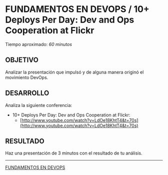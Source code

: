 # FUNDAMENTOS EN DEVOPS / 10+ Deploys Per Day: Dev and Ops Cooperation at Flickr

Tiempo aproximado: _60 minutos_

## OBJETIVO

Analizar la presentación que impulsó y de alguna manera originó el movimiento DevOps.

## DESARROLLO

Analiza la siguiente conferencia:

* 10+ Deploys Per Day: Dev and Ops Cooperation at Flickr:
  * [http://www.youtube.com/watch?v=LdOe18KhtT4&t=70s](http://www.youtube.com/watch?v=LdOe18KhtT4&t=70s)

## RESULTADO

Haz una presentación de 3 minutos con el resultado de tu análisis.

---

[FUNDAMENTOS EN DEVOPS](../../M01.md)
